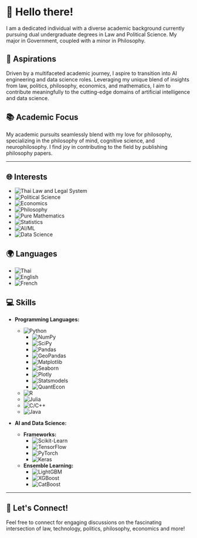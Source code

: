 # 👋 Hello there!
I am a dedicated individual with a diverse academic background currently pursuing dual undergraduate degrees in Law and Political Science. My major in Government, coupled with a minor in Philosophy.

## 🚀 Aspirations
Driven by a multifaceted academic journey, I aspire to transition into AI engineering and data science roles. Leveraging my unique blend of insights from law, politics, philosophy, economics, and mathematics, I aim to contribute meaningfully to the cutting-edge domains of artificial intelligence and data science.

## 📚 Academic Focus
My academic pursuits seamlessly blend with my love for philosophy, specializing in the philosophy of mind, cognitive science, and neurophilosophy. I find joy in contributing to the field by publishing philosophy papers.

---

## 🌐 Interests
- ![Thai Law and Legal System](https://img.shields.io/badge/Thai%20Law%20and%20Legal%20System-0D5EAF?style=flat-square)
- ![Political Science](https://img.shields.io/badge/Political%20Science-207245?style=flat-square)
- ![Economics](https://img.shields.io/badge/Economics-3E4095?style=flat-square)
- ![Philosophy](https://img.shields.io/badge/Philosophy-993366?style=flat-square)
- ![Pure Mathematics](https://img.shields.io/badge/Pure%20Mathematics-0066CC?style=flat-square)
- ![Statistics](https://img.shields.io/badge/Statistics-2B4D66?style=flat-square)
- ![AI/ML](https://img.shields.io/badge/AI%2FML-4B8BBE?style=flat-square)
- ![Data Science](https://img.shields.io/badge/Data%20Science-2ECC71?style=flat-square)

## 🌍 Languages
- ![Thai](https://img.shields.io/badge/Thai-007B5F?style=flat-square&logo=thai-airways&logoColor=white)
- ![English](https://img.shields.io/badge/English-21759B?style=flat-square&logo=english&logoColor=white)
- ![French](https://img.shields.io/badge/French-005E87?style=flat-square&logo=french&logoColor=white)

## 💻 Skills
- **Programming Languages:**
  - ![Python](https://img.shields.io/badge/Python-3776AB?style=flat-square&logo=python&logoColor=white)
    - ![NumPy](https://img.shields.io/badge/NumPy-F7931E?style=flat-square&logo=numpy&logoColor=white)
    - ![SciPy](https://img.shields.io/badge/SciPy-8CAAE6?style=flat-square&logo=scipy&logoColor=white)
    - ![Pandas](https://img.shields.io/badge/Pandas-150458?style=flat-square&logo=pandas&logoColor=white)
    - ![GeoPandas](https://img.shields.io/badge/GeoPandas-373F50?style=flat-square&logo=geopandas&logoColor=white)
    - ![Matplotlib](https://img.shields.io/badge/Matplotlib-3F4F75?style=flat-square&logo=matplotlib&logoColor=white)
    - ![Seaborn](https://img.shields.io/badge/Seaborn-2ECC71?style=flat-square&logo=seaborn&logoColor=white)
    - ![Plotly](https://img.shields.io/badge/Plotly-3F4F75?style=flat-square&logo=plotly&logoColor=white)
    - ![Statsmodels](https://img.shields.io/badge/Statsmodels-DE2910?style=flat-square&logo=statsmodels&logoColor=white)
    - ![QuantEcon](https://img.shields.io/badge/QuantEcon-8B16AA?style=flat-square&logo=quantecon&logoColor=white)
  - ![R](https://img.shields.io/badge/R-276DC3?style=flat-square&logo=r&logoColor=white)
  - ![Julia](https://img.shields.io/badge/Julia-9558B2?style=flat-square&logo=julia&logoColor=white)
  - ![C/C++](https://img.shields.io/badge/C%2FC%2B%2B-00599C?style=flat-square&logo=c%2B%2B&logoColor=white)
  - ![Java](https://img.shields.io/badge/Java-ED8B00?style=flat-square&logo=java&logoColor=white)

- **AI and Data Science:**
  - **Frameworks:**
    - ![Scikit-Learn](https://img.shields.io/badge/Scikit%20Learn-F7931E?style=flat-square&logo=scikit-learn&logoColor=white)
    - ![TensorFlow](https://img.shields.io/badge/TensorFlow-FF6F00?style=flat-square&logo=tensorflow&logoColor=white)
    - ![PyTorch](https://img.shields.io/badge/PyTorch-EE4C2C?style=flat-square&logo=pytorch&logoColor=white)
    - ![Keras](https://img.shields.io/badge/Keras-D00000?style=flat-square&logo=keras&logoColor=white)
  - **Ensemble Learning:**
    - ![LightGBM](https://img.shields.io/badge/LightGBM-339933?style=flat-square&logo=lightgbm&logoColor=white)
    - ![XGBoost](https://img.shields.io/badge/XGBoost-003366?style=flat-square&logo=xgboost&logoColor=white)
    - ![CatBoost](https://img.shields.io/badge/CatBoost-14264E?style=flat-square&logo=catboost&logoColor=white)
---

## 🤝 Let's Connect!
Feel free to connect for engaging discussions on the fascinating intersection of law, technology, politics, philosophy, economics and more!

